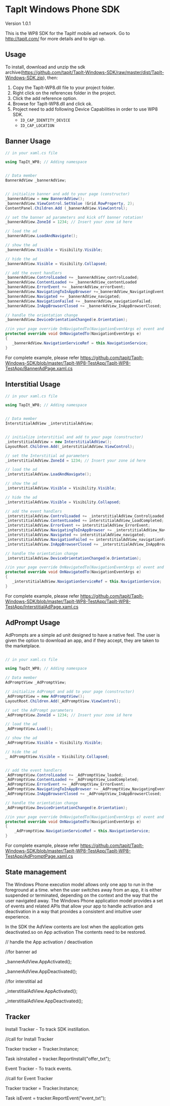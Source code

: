 TapIt Windows Phone SDK
=======================
Version 1.0.1

This is the WP8 SDK for the TapIt! mobile ad network. Go to http://tapit.com/ for more details and to sign up.

Usage
---------
To install, download and unzip the sdk archive(https://github.com/tapit/TapIt-Windows-SDK/raw/master/dist/TapIt-Windows-SDK.zip),
then:

1. Copy the TapIt-WP8.dll file to your project folder. 
2. Right click on the references folder in the project.
3. Click the add reference option.
4. Browse for TapIt-WP8.dll and click ok.
5. Project need to add following Device Capabilities in order to use WP8 SDK.
    *	````ID_CAP_IDENTITY_DEVICE````
    *	````ID_CAP_LOCATION````



Banner Usage
-------------------
````csharp
// in your xaml.cs file

using TapIt_WP8; // Adding namespace


// Data member
BannerAdView _bannerAdView;


// initialize banner and add to your page (constructor)
_bannerAdView = new BannerAdView();
_bannerAdView.ViewControl.SetValue (Grid.RowProperty, 2);
ContentPanel.Children.Add (_bannerAdView.ViewControl);

// set the banner ad parameters and kick off banner rotation!
_bannerAdView.ZoneId = 1234; // Insert your zone id here

// load the ad
_bannerAdView.LoadAndNavigate();

// show the ad
_bannerAdView.Visible = Visibility.Visible;

// hide the ad
_bannerAdView.Visible = Visibility.Collapsed;

// add the event handlers
_bannerAdView.ControlLoaded += _bannerAdView_controlLoaded;
_bannerAdView.ContentLoaded += _bannerAdView_contentLoaded        
_bannerAdView.ErrorEvent += _bannerAdView_errorEvent;       
_bannerAdView.NavigatingToInAppBrowser +=_bannerAdView_NavigatingEvent;         
_bannerAdView.Navigated += _bannerAdView_navigated;     
_bannerAdView.NavigationFailed += _bannerAdView_navigationFailed;
_bannerAdView.InAppBrowserClosed += _bannerAdView_InAppBrowserClosed;

// handle the orientation change
_bannerAdView.DeviceOrientationChanged(e.Orientation);

//in your page override OnNavigatedTo(NavigationEventArgs e) event and set NavigationService property.
protected override void OnNavigatedTo(NavigationEventArgs e)
{
   _bannerAdView.NavigationServiceRef = this.NavigationService;
}

````
For complete example, please refer
https://github.com/tapit/TapIt-Windows-SDK/blob/master/TapIt-WP8-TestApp/TapIt-WP8-TestApp/BannerAdPage.xaml.cs 


Interstitial Usage
-----------------------
````csharp
// in your xaml.cs file

using TapIt_WP8; // Adding namespace


// Data member
InterstitialAdView _interstitialAdView;


// initialize interstitial and add to your page (constructor)
_interstitialAdView = new InterstitialAdView();
LayoutRoot.Children.Add(_interstitialAdView.ViewControl);

// set the Interstitial ad parameters	
_interstitialAdView.ZoneId = 1234; // Insert your zone id here

// load the ad
_interstitialAdView.LoadAndNavigate();

// show the ad
_interstitialAdView.Visible = Visibility.Visible;

// hide the ad
_interstitialAdView.Visible = Visibility.Collapsed;

// add the event handlers
_interstitialAdView.ControlLoaded += _interstitialAdView_ControlLoaded;     \
_interstitialAdView.ContentLoaded += interstitialAdView_LoadCompleted;         
_interstitialAdView.ErrorEvent += interstitialAdView_ErrorEvent;         
_interstitialAdView.NavigatingToInAppBrowser += _interstitialAdView_NavigatingEvent;       
_interstitialAdView.Navigated += interstitialAdView_navigated;       
_interstitialAdView.NavigationFailed += interstitialAdView_navigationFailed;
_interstitialAdView.InAppBrowserClosed += _interstitialAdView_InAppBrowserClosed;

// handle the orientation change
_interstitialAdView.DeviceOrientationChanged(e.Orientation);

//in your page override OnNavigatedTo(NavigationEventArgs e) event and set NavigationService property.
protected override void OnNavigatedTo(NavigationEventArgs e)
{
   _interstitialAdView.NavigationServiceRef = this.NavigationService;
}

````
For complete example, please refer 
https://github.com/tapit/TapIt-Windows-SDK/blob/master/TapIt-WP8-TestApp/TapIt-WP8-TestApp/InterstitialAdPage.xaml.cs 

AdPrompt Usage
-----------------------
AdPrompts are a simple ad unit designed to have a native feel.  The user is given the option to download an app, 
and if they accept, they are taken to the marketplace.

````csharp

// in your xaml.cs file

using TapIt_WP8; // Adding namespace

// Data member
AdPromptView _AdPromptView;

// initialize AdPrompt and add to your page (constructor)
_AdPromptView = new AdPromptView();
LayoutRoot.Children.Add(_AdPromptView.ViewControl);

// set the AdPrompt parameters 
_AdPromptView.ZoneId = 1234; // Insert your zone id here 

// load the ad
_AdPromptView.Load();

// show the ad
_AdPromptView.Visible = Visibility.Visible;

// hide the ad
_ AdPromptView.Visible = Visibility.Collapsed;


// add the event handlers
_AdPromptView.ControlLoaded += _AdPromptView_loaded;      
_AdPromptView.ContentLoaded += _AdPromptView_LoadCompleted;  
_AdPromptView.ErrorEvent += _AdPromptView_ErrorEvent; 
_AdPromptView.NavigatingToInAppBrowser += _AdPromptView_NavigatingEvent;
_AdPromptView.InAppBrowserClosed += _AdPromptView_InAppBrowserClosed;

// handle the orientation change
_AdPromptView.DeviceOrientationChanged(e.Orientation);

//in your page override OnNavigatedTo(NavigationEventArgs e) event and set NavigationService property.
protected override void OnNavigatedTo(NavigationEventArgs e)
{
    _AdPromptView.NavigationServiceRef = this.NavigationService;
}


````
For complete example, please refer 
https://github.com/tapit/TapIt-Windows-SDK/blob/master/TapIt-WP8-TestApp/TapIt-WP8-TestApp/AdPromptPage.xaml.cs 

State management
-------------------

The Windows Phone execution model allows only one app to run in the foreground at a time.
when the user switches away from an app, it is either suspended or terminated,
depending on the context and the way that the user navigated away.
The Windows Phone application model provides a set of events and related APIs that allow your 
app to handle activation and deactivation in a way that provides a consistent and intuitive user experience.

In the SDK the AdView contents are lost when the application gets deactivated.so on App activation
The contents need to be restored.


// handle the App activation / deactivation

//for banner ad

_bannerAdView.AppActivated(); 

_bannerAdView.AppDeactivated();

//for interstitial ad

_interstitialAdView.AppActivated();

_interstitialAdView.AppDeactivated();

Tracker
-------
Install Tracker - To track SDK instillation.

//call for Install Tracker

Tracker tracker = Tracker.Instance;

Task<bool> isInstalled = tracker.ReportInstall("offer_txt");

Event Tracker - To track events.

//call for Event Tracker

Tracker tracker = Tracker.Instance;

Task<bool> isEvent = tracker.ReportEvent("event_txt");

